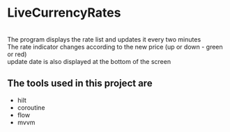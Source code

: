 # LiveCurrencyRates
<br>The program displays the rate list and updates it every two minutes </b>
<br>The rate indicator changes according to the new price (up or down - green or red) </b>
<br>update date is also displayed at the bottom of the screen </b>



## The tools used in this project are
* hilt
* coroutine
* flow
* mvvm
